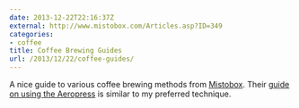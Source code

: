 ```yaml
---
date: 2013-12-22T22:16:37Z
external: http://www.mistobox.com/Articles.asp?ID=349
categories:
- coffee
title: Coffee Brewing Guides
url: /2013/12/22/coffee-guides/
---
```


A nice guide to various coffee brewing methods from [Mistobox](http://www.mistobox.com/Articles.asp?ID=349). Their [guide on using the Aeropress](http://www.mistobox.com/category-s/2041.htm) is similar to my preferred technique.
